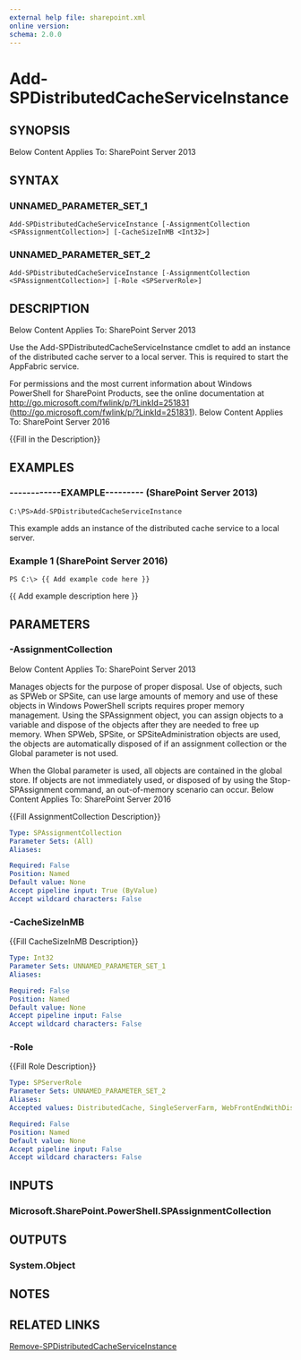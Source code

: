 ```yaml
---
external help file: sharepoint.xml
online version: 
schema: 2.0.0
---
```


# Add-SPDistributedCacheServiceInstance

## SYNOPSIS
Below Content Applies To: SharePoint Server 2013

## SYNTAX

### UNNAMED_PARAMETER_SET_1
```
Add-SPDistributedCacheServiceInstance [-AssignmentCollection <SPAssignmentCollection>] [-CacheSizeInMB <Int32>]
```

### UNNAMED_PARAMETER_SET_2
```
Add-SPDistributedCacheServiceInstance [-AssignmentCollection <SPAssignmentCollection>] [-Role <SPServerRole>]
```

## DESCRIPTION
Below Content Applies To: SharePoint Server 2013

Use the Add-SPDistributedCacheServiceInstance cmdlet to add an instance of the distributed cache server to a local server.
This is required to start the AppFabric service.

For permissions and the most current information about Windows PowerShell for SharePoint Products, see the online documentation at http://go.microsoft.com/fwlink/p/?LinkId=251831 (http://go.microsoft.com/fwlink/p/?LinkId=251831).
Below Content Applies To: SharePoint Server 2016

{{Fill in the Description}}

## EXAMPLES

### ------------EXAMPLE--------- (SharePoint Server 2013)
```
C:\PS>Add-SPDistributedCacheServiceInstance
```

This example adds an instance of the distributed cache service to a local server.

### Example 1 (SharePoint Server 2016)
```
PS C:\> {{ Add example code here }}
```

{{ Add example description here }}

## PARAMETERS

### -AssignmentCollection
Below Content Applies To: SharePoint Server 2013

Manages objects for the purpose of proper disposal.
Use of objects, such as SPWeb or SPSite, can use large amounts of memory and use of these objects in Windows PowerShell scripts requires proper memory management.
Using the SPAssignment object, you can assign objects to a variable and dispose of the objects after they are needed to free up memory.
When SPWeb, SPSite, or SPSiteAdministration objects are used, the objects are automatically disposed of if an assignment collection or the Global parameter is not used.

When the Global parameter is used, all objects are contained in the global store.
If objects are not immediately used, or disposed of by using the Stop-SPAssignment command, an out-of-memory scenario can occur.
Below Content Applies To: SharePoint Server 2016

{{Fill AssignmentCollection Description}}

```yaml
Type: SPAssignmentCollection
Parameter Sets: (All)
Aliases: 

Required: False
Position: Named
Default value: None
Accept pipeline input: True (ByValue)
Accept wildcard characters: False
```

### -CacheSizeInMB
{{Fill CacheSizeInMB Description}}

```yaml
Type: Int32
Parameter Sets: UNNAMED_PARAMETER_SET_1
Aliases: 

Required: False
Position: Named
Default value: None
Accept pipeline input: False
Accept wildcard characters: False
```

### -Role
{{Fill Role Description}}

```yaml
Type: SPServerRole
Parameter Sets: UNNAMED_PARAMETER_SET_2
Aliases: 
Accepted values: DistributedCache, SingleServerFarm, WebFrontEndWithDistributedCache

Required: False
Position: Named
Default value: None
Accept pipeline input: False
Accept wildcard characters: False
```

## INPUTS

### Microsoft.SharePoint.PowerShell.SPAssignmentCollection

## OUTPUTS

### System.Object

## NOTES

## RELATED LINKS

[Remove-SPDistributedCacheServiceInstance]()

